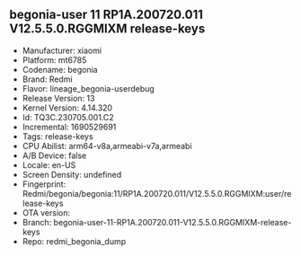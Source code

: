 ## begonia-user 11 RP1A.200720.011 V12.5.5.0.RGGMIXM release-keys
- Manufacturer: xiaomi
- Platform: mt6785
- Codename: begonia
- Brand: Redmi
- Flavor: lineage_begonia-userdebug
- Release Version: 13
- Kernel Version: 4.14.320
- Id: TQ3C.230705.001.C2
- Incremental: 1690529691
- Tags: release-keys
- CPU Abilist: arm64-v8a,armeabi-v7a,armeabi
- A/B Device: false
- Locale: en-US
- Screen Density: undefined
- Fingerprint: Redmi/begonia/begonia:11/RP1A.200720.011/V12.5.5.0.RGGMIXM:user/release-keys
- OTA version: 
- Branch: begonia-user-11-RP1A.200720.011-V12.5.5.0.RGGMIXM-release-keys
- Repo: redmi_begonia_dump
